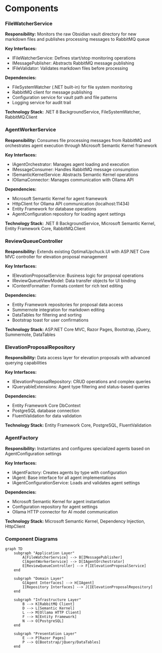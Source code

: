 # Components

### FileWatcherService

**Responsibility:** Monitors the raw Obsidian vault directory for new markdown files and publishes processing messages to RabbitMQ queue

**Key Interfaces:**
- IFileWatcherService: Defines start/stop monitoring operations
- IMessagePublisher: Abstracts RabbitMQ message publishing
- IFileValidator: Validates markdown files before processing

**Dependencies:** 
- FileSystemWatcher (.NET built-in) for file system monitoring
- RabbitMQ client for message publishing
- Configuration service for vault path and file patterns
- Logging service for audit trail

**Technology Stack:** .NET 8 BackgroundService, FileSystemWatcher, RabbitMQ.Client

### AgentWorkerService

**Responsibility:** Consumes file processing messages from RabbitMQ and orchestrates agent execution through Microsoft Semantic Kernel framework

**Key Interfaces:**
- IAgentOrchestrator: Manages agent loading and execution
- IMessageConsumer: Handles RabbitMQ message consumption
- ISemanticKernelService: Abstracts Semantic Kernel operations
- IOllamaConnector: Manages communication with Ollama API

**Dependencies:**
- Microsoft Semantic Kernel for agent framework
- HttpClient for Ollama API communication (localhost:11434)
- Entity Framework for database operations
- AgentConfiguration repository for loading agent settings

**Technology Stack:** .NET 8 BackgroundService, Microsoft Semantic Kernel, Entity Framework Core, RabbitMQ.Client

### ReviewQueueController

**Responsibility:** Extends existing OptimalUpchuck.UI with ASP.NET Core MVC controller for elevation proposal management

**Key Interfaces:**
- IElevationProposalService: Business logic for proposal operations
- IReviewQueueViewModel: Data transfer objects for UI binding
- IContentFormatter: Formats content for rich text editing

**Dependencies:**
- Entity Framework repositories for proposal data access
- Summernote integration for markdown editing
- DataTables for filtering and sorting
- Bootstrap toast for user confirmations

**Technology Stack:** ASP.NET Core MVC, Razor Pages, Bootstrap, jQuery, Summernote, DataTables

### ElevationProposalRepository

**Responsibility:** Data access layer for elevation proposals with advanced querying capabilities

**Key Interfaces:**
- IElevationProposalRepository: CRUD operations and complex queries
- IQueryableExtensions: Agent type filtering and status-based queries

**Dependencies:**
- Entity Framework Core DbContext
- PostgreSQL database connection
- FluentValidation for data validation

**Technology Stack:** Entity Framework Core, PostgreSQL, FluentValidation

### AgentFactory

**Responsibility:** Instantiates and configures specialized agents based on AgentConfiguration settings

**Key Interfaces:**
- IAgentFactory: Creates agents by type with configuration
- IAgent: Base interface for all agent implementations
- IAgentConfigurationService: Loads and validates agent settings

**Dependencies:**
- Microsoft Semantic Kernel for agent instantiation
- Configuration repository for agent settings
- Ollama HTTP connector for AI model communication

**Technology Stack:** Microsoft Semantic Kernel, Dependency Injection, HttpClient

### Component Diagrams

```mermaid
graph TD
    subgraph "Application Layer"
        A[FileWatcherService] --> B[IMessagePublisher]
        C[AgentWorkerService] --> D[IAgentOrchestrator]
        E[ReviewQueueController] --> F[IElevationProposalService]
    end
    
    subgraph "Domain Layer"
        G[Agent Interfaces] --> H[IAgent]
        I[Repository Interfaces] --> J[IElevationProposalRepository]
    end
    
    subgraph "Infrastructure Layer"
        B --> K[RabbitMQ Client]
        D --> L[Semantic Kernel]
        L --> M[Ollama HTTP Client]
        F --> N[Entity Framework]
        N --> O[PostgreSQL]
    end
    
    subgraph "Presentation Layer"
        E --> P[Razor Pages]
        P --> Q[Bootstrap/jQuery/DataTables]
    end
```
